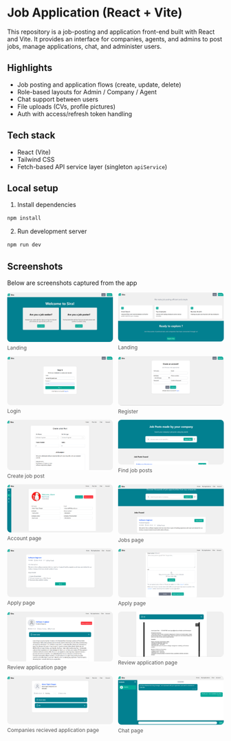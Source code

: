 # Job Application (React + Vite)

This repository is a job-posting and application front-end built with React and Vite. It provides an interface for companies, agents, and admins to post jobs, manage applications, chat, and administer users.

## Highlights

- Job posting and application flows (create, update, delete)
- Role-based layouts for Admin / Company / Agent
- Chat support between users
- File uploads (CVs, profile pictures)
- Auth with access/refresh token handling

## Tech stack

- React (Vite)
- Tailwind CSS
- Fetch-based API service layer (singleton `apiService`)

## Local setup

1. Install dependencies

```bash
npm install
```

2. Run development server

```bash
npm run dev
```

## Screenshots

Below are screenshots captured from the app

<div style="display:grid;grid-template-columns:repeat(auto-fit,minmax(220px,1fr));gap:12px;align-items:start">
	<figure style="margin:0">
			<a href="src/assets/screenshot1.png" target="_blank"><img src="src/assets/screenshot1.png" alt="Landing" style="width:100%;border-radius:8px;display:block"/></a>
			<figcaption style="font-size:12px;color:#555;margin-top:6px">Landing</figcaption>
	</figure>
	<figure style="margin:0">
			<a href="src/assets/screenshot2.png" target="_blank"><img src="src/assets/screenshot2.png" alt="Landing - 140302" style="width:100%;border-radius:8px;display:block"/></a>
			<figcaption style="font-size:12px;color:#555;margin-top:6px">Landing</figcaption>
	</figure>
	<figure style="margin:0">
			<a href="src/assets/screenshot3.png" target="_blank"><img src="src/assets/screenshot3.png" alt="Landing - 140328" style="width:100%;border-radius:8px;display:block"/></a>
			<figcaption style="font-size:12px;color:#555;margin-top:6px">Login</figcaption>
	</figure>
	<figure style="margin:0">
			<a href="src/assets/screenshot4.png" target="_blank"><img src="src/assets/screenshot4.png" alt="Landing - 140355" style="width:100%;border-radius:8px;display:block"/></a>
			<figcaption style="font-size:12px;color:#555;margin-top:6px">Register</figcaption>
	</figure>
	<figure style="margin:0">
			<a href="src/assets/screenshot5.png" target="_blank"><img src="src/assets/screenshot5.png" alt="Page 143337" style="width:100%;border-radius:8px;display:block"/></a>
			<figcaption style="font-size:12px;color:#555;margin-top:6px">Create  job post</figcaption>
	</figure>
	<figure style="margin:0">
			<a href="src/assets/screenshot6.png" target="_blank"><img src="src/assets/screenshot6.png" alt="Page 143408" style="width:100%;border-radius:8px;display:block"/></a>
			<figcaption style="font-size:12px;color:#555;margin-top:6px">Find job posts</figcaption>
	</figure>
	<figure style="margin:0">
		<a href="src/assets/Screenshot7.png" target="_blank"><img src="src/assets/Screenshot7.png" alt="Page 143512" style="width:100%;border-radius:8px;display:block"/></a>
		<figcaption style="font-size:12px;color:#555;margin-top:6px">Account page</figcaption>
	</figure>
	<figure style="margin:0">
		<a href="src/assets/Screenshot8.png" target="_blank"><img src="src/assets/Screenshot8.png" alt="Page 144511" style="width:100%;border-radius:8px;display:block"/></a>
		<figcaption style="font-size:12px;color:#555;margin-top:6px">Jobs page</figcaption>
	</figure>
	<figure style="margin:0">
		<a href="src/assets/Screenshot9.png" target="_blank"><img src="src/assets/Screenshot9.png" alt="Page 144521" style="width:100%;border-radius:8px;display:block"/></a>
		<figcaption style="font-size:12px;color:#555;margin-top:6px">Apply page</figcaption>
	</figure>
	<figure style="margin:0">
		<a href="src/assets/Screenshot10.png" target="_blank"><img src="src/assets/Screenshot10.png" alt="Page 144535" style="width:100%;border-radius:8px;display:block"/></a>
		<figcaption style="font-size:12px;color:#555;margin-top:6px">Apply page</figcaption>
	</figure>
	<figure style="margin:0">
		<a href="src/assets/Screenshot11.png" target="_blank"><img src="src/assets/Screenshot11.png" alt="Page 145028" style="width:100%;border-radius:8px;display:block"/></a>
		<figcaption style="font-size:12px;color:#555;margin-top:6px">Review application page</figcaption>
	</figure>
	<figure style="margin:0">
		<a href="src/assets/Screenshot12.png" target="_blank"><img src="src/assets/Screenshot12.png" alt="Page 145044" style="width:100%;border-radius:8px;display:block"/></a>
		<figcaption style="font-size:12px;color:#555;margin-top:6px">Review application page</figcaption>
	</figure>
	<figure style="margin:0">
		<a href="src/assets/Screenshot13.png" target="_blank"><img src="src/assets/Screenshot13.png" alt="Page 145127" style="width:100%;border-radius:8px;display:block"/></a>
		<figcaption style="font-size:12px;color:#555;margin-top:6px">Companies recieved application page</figcaption>
	</figure>
	<figure style="margin:0">
		<a href="src/assets/Screenshot14.png" target="_blank"><img src="src/assets/Screenshot14.png" alt="Page 145258" style="width:100%;border-radius:8px;display:block"/></a>
		<figcaption style="font-size:12px;color:#555;margin-top:6px">Chat page</figcaption>
	</figure>
</div>
